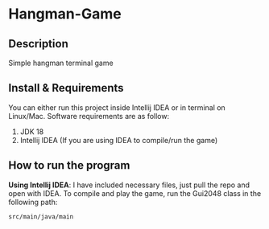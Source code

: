 Hangman-Game
=========

Description
-----
Simple hangman terminal game

Install & Requirements
-----
You can either run this project inside Intellij IDEA or in terminal on Linux/Mac.
Software requirements are as follow:  
1. JDK 18 
2. Intellij IDEA (If you are using IDEA to compile/run the game)  

How to run the program
-----
**Using Intellij IDEA**: I have included necessary files, just pull the repo 
and open with IDEA. To compile and play the game, run the Gui2048 class in the following path:
```
src/main/java/main
```
